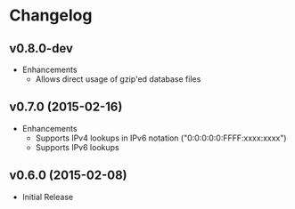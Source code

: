 # Changelog

## v0.8.0-dev

- Enhancements
  - Allows direct usage of gzip'ed database files

## v0.7.0 (2015-02-16)

- Enhancements
  - Supports IPv4 lookups in IPv6 notation ("0:0:0:0:0:FFFF:xxxx:xxxx")
  - Supports IPv6 lookups

## v0.6.0 (2015-02-08)

- Initial Release
